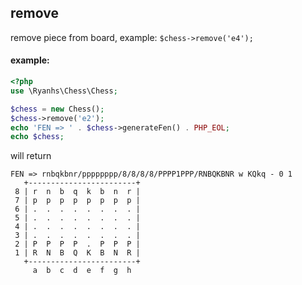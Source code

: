 ## remove

remove piece from board, example: `$chess->remove('e4');`

#### example:
```php
<?php
use \Ryanhs\Chess\Chess;

$chess = new Chess();
$chess->remove('e2');
echo 'FEN => ' . $chess->generateFen() . PHP_EOL;
echo $chess;
```
will return
```text
FEN => rnbqkbnr/pppppppp/8/8/8/8/PPPP1PPP/RNBQKBNR w KQkq - 0 1
   +------------------------+
 8 | r  n  b  q  k  b  n  r |
 7 | p  p  p  p  p  p  p  p |
 6 | .  .  .  .  .  .  .  . |
 5 | .  .  .  .  .  .  .  . |
 4 | .  .  .  .  .  .  .  . |
 3 | .  .  .  .  .  .  .  . |
 2 | P  P  P  P  .  P  P  P |
 1 | R  N  B  Q  K  B  N  R |
   +------------------------+
     a  b  c  d  e  f  g  h
```
